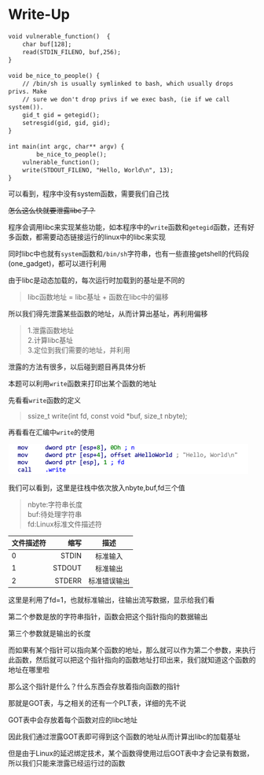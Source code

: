 # Write-Up
```
void vulnerable_function()  {
	char buf[128];
	read(STDIN_FILENO, buf,256);
}

void be_nice_to_people() {
	// /bin/sh is usually symlinked to bash, which usually drops privs. Make
	// sure we don't drop privs if we exec bash, (ie if we call system()).
	gid_t gid = getegid();
	setresgid(gid, gid, gid);
}

int main(int argc, char** argv) {
        be_nice_to_people();
	vulnerable_function();
	write(STDOUT_FILENO, "Hello, World\n", 13);
}
```
可以看到，程序中没有system函数，需要我们自己找

~~怎么这么快就要泄露libc了？~~

程序会调用libc来实现某些功能，如本程序中的```write```函数和```getegid```函数，还有好多函数，都需要动态链接运行的linux中的libc来实现

同时libc中也就有```system```函数和```/bin/sh```字符串，也有一些直接getshell的代码段(one_gadget)，都可以进行利用



由于libc是动态加载的，每次运行时加载到的基址是不同的
>libc函数地址 = libc基址 + 函数在libc中的偏移

所以我们得先泄露某些函数的地址，从而计算出基址，再利用偏移
>1.泄露函数地址  
>2.计算libc基址  
>3.定位到我们需要的地址，并利用

泄露的方法有很多，以后碰到题目再具体分析

本题可以利用```write```函数来打印出某个函数的地址

先看看```write```函数的定义
>ssize_t write(int fd, const void *buf, size_t nbyte);

再看看在汇编中```write```的使用

![](1.png)

我们可以看到，这里是往栈中依次放入nbyte,buf,fd三个值
>nbyte:字符串长度  
>buf:待处理字符串  
>fd:Linux标准文件描述符

|文件描述符|缩写|描述|
|----|----:|:--:|
|0|STDIN|标准输入|
|1|STDOUT|标准输出|
|2|STDERR|标准错误输出|

这里是利用了fd=1，也就标准输出，往输出流写数据，显示给我们看

第二个参数是放的字符串指针，函数会把这个指针指向的数据输出

第三个参数就是输出的长度

而如果有某个指针可以指向某个函数的地址，那么就可以作为第二个参数，来执行此函数，然后就可以把这个指针指向的函数地址打印出来，我们就知道这个函数的地址在哪里啦

那么这个指针是什么？什么东西会存放着指向函数的指针

那就是GOT表，与之相关的还有一个PLT表，详细的先不说

GOT表中会存放着每个函数对应的libc地址

因此我们通过泄露GOT表即可得到这个函数的地址从而计算出libc的加载基址

但是由于Linux的延迟绑定技术，某个函数得使用过后GOT表中才会记录有数据，所以我们只能来泄露已经运行过的函数